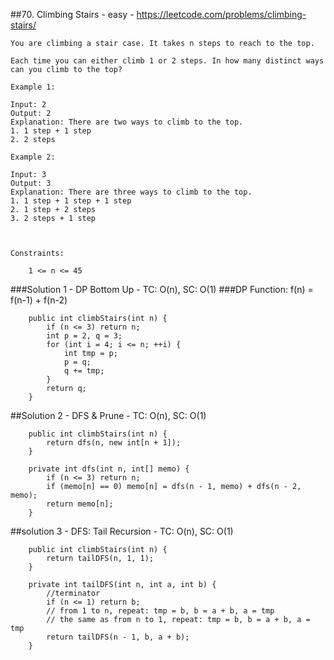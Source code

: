 ##70. Climbing Stairs - easy - https://leetcode.com/problems/climbing-stairs/
```
You are climbing a stair case. It takes n steps to reach to the top.

Each time you can either climb 1 or 2 steps. In how many distinct ways can you climb to the top?

Example 1:

Input: 2
Output: 2
Explanation: There are two ways to climb to the top.
1. 1 step + 1 step
2. 2 steps

Example 2:

Input: 3
Output: 3
Explanation: There are three ways to climb to the top.
1. 1 step + 1 step + 1 step
2. 1 step + 2 steps
3. 2 steps + 1 step

 

Constraints:

    1 <= n <= 45
```
###Solution 1 - DP Bottom Up - TC: O(n), SC: O(1)
###DP Function: f(n) = f(n-1) + f(n-2)
```
    public int climbStairs(int n) {
        if (n <= 3) return n;
        int p = 2, q = 3;
        for (int i = 4; i <= n; ++i) {
            int tmp = p;
            p = q;
            q += tmp;
        }
        return q;
    }
```

##Solution 2 - DFS & Prune - TC: O(n), SC: O(1)
```
    public int climbStairs(int n) {
        return dfs(n, new int[n + 1]);
    }

    private int dfs(int n, int[] memo) {
        if (n <= 3) return n;
        if (memo[n] == 0) memo[n] = dfs(n - 1, memo) + dfs(n - 2, memo);
        return memo[n];
    }
```

##solution 3 - DFS: Tail Recursion - TC: O(n), SC: O(1)
```
    public int climbStairs(int n) {
        return tailDFS(n, 1, 1);
    }

    private int tailDFS(int n, int a, int b) {
        //terminator
        if (n <= 1) return b;
        // from 1 to n, repeat: tmp = b, b = a + b, a = tmp
        // the same as from n to 1, repeat: tmp = b, b = a + b, a = tmp
        return tailDFS(n - 1, b, a + b); 
    }
```